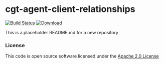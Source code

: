 # cgt-agent-client-relationships

[![Build Status](https://travis-ci.org/hmrc/cgt-agent-client-relationships.svg)](https://travis-ci.org/hmrc/cgt-agent-client-relationships) [ ![Download](https://api.bintray.com/packages/hmrc/releases/cgt-agent-client-relationships/images/download.svg) ](https://bintray.com/hmrc/releases/cgt-agent-client-relationships/_latestVersion)

This is a placeholder README.md for a new repository

### License

This code is open source software licensed under the [Apache 2.0 License]("http://www.apache.org/licenses/LICENSE-2.0.html")